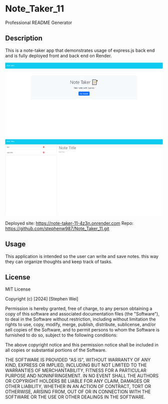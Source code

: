# Note_Taker_11
Professional README Generator


## Description

This is a note-taker app that demonstrates usage of express.js back end and is fully deployed front and back end on Render.

![Screenshot](assets/screenshot1.png)
![Screenshot](assets/screenshot2.png)

Deployed site: https://note-taker-11-4z3n.onrender.com
Repo: https://github.com/stephenw987/Note_Taker_11.git

## Usage

This application is intended so the user can write and save notes. this way they can organize thoughts and keep track of tasks.


## License

MIT License

Copyright (c) [2024] [Stephen Wei]

Permission is hereby granted, free of charge, to any person obtaining a copy
of this software and associated documentation files (the "Software"), to deal
in the Software without restriction, including without limitation the rights
to use, copy, modify, merge, publish, distribute, sublicense, and/or sell
copies of the Software, and to permit persons to whom the Software is
furnished to do so, subject to the following conditions:

The above copyright notice and this permission notice shall be included in all
copies or substantial portions of the Software.

THE SOFTWARE IS PROVIDED "AS IS", WITHOUT WARRANTY OF ANY KIND, EXPRESS OR
IMPLIED, INCLUDING BUT NOT LIMITED TO THE WARRANTIES OF MERCHANTABILITY,
FITNESS FOR A PARTICULAR PURPOSE AND NONINFRINGEMENT. IN NO EVENT SHALL THE
AUTHORS OR COPYRIGHT HOLDERS BE LIABLE FOR ANY CLAIM, DAMAGES OR OTHER
LIABILITY, WHETHER IN AN ACTION OF CONTRACT, TORT OR OTHERWISE, ARISING FROM,
OUT OF OR IN CONNECTION WITH THE SOFTWARE OR THE USE OR OTHER DEALINGS IN THE
SOFTWARE.
